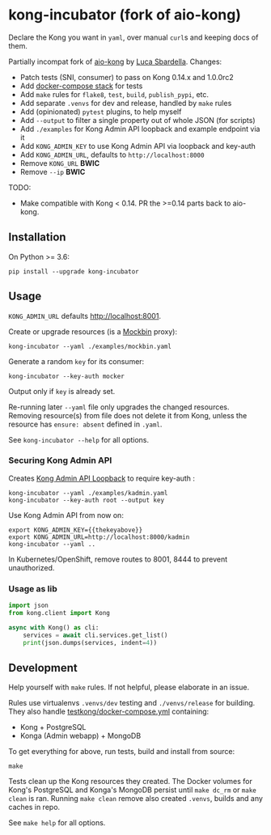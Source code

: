 # kong-incubator (fork of aio-kong)

Declare the Kong you want in `yaml`, over manual `curl`s and keeping docs of them.

Partially incompat fork of [aio-kong](https://github.com/lendingblock/aio-kong)
by [Luca Sbardella](https://github.com/lsbardel). Changes:

  - Patch tests (SNI, consumer) to pass on Kong 0.14.x and 1.0.0rc2
  - Add [docker-compose stack](https://github.com/asyrjasalo/kongpose) for tests
  - Add `make` rules for `flake8`, `test`, `build`, `publish_pypi`, etc.
  - Add separate `.venvs` for dev and release, handled by `make` rules
  - Add (opinionated) `pytest` plugins, to help myself
  - Add `--output` to filter a single property out of whole JSON (for scripts)
  - Add `./examples` for Kong Admin API loopback and example endpoint via it
  - Add `KONG_ADMIN_KEY` to use Kong Admin API via loopback and key-auth
  - Add `KONG_ADMIN_URL`, defaults to `http://localhost:8000`
  - Remove `KONG_URL` **BWIC**
  - Remove `--ip` **BWIC**

TODO:
  - Make compatible with Kong < 0.14. PR the >=0.14 parts back to aio-kong.


## Installation

On Python >= 3.6:

    pip install --upgrade kong-incubator

## Usage

`KONG_ADMIN_URL` defaults [http://localhost:8001](http://localhost:8001).

Create or upgrade resources (is a [Mockbin](http://mockbin.org) proxy):

    kong-incubator --yaml ./examples/mockbin.yaml

Generate a random `key` for its consumer:

    kong-incubator --key-auth mocker

Output only if `key` is already set.

Re-running later `--yaml` file only upgrades the changed resources.
Removing resource(s) from file does not delete it from Kong,
unless the resource has `ensure: absent` defined in `.yaml`.

See `kong-incubator --help` for all options.

### Securing Kong Admin API

Creates [Kong Admin API Loopback](https://docs.konghq.com/0.14.x/secure-admin-api/#kong-api-loopback) to require key-auth :

    kong-incubator --yaml ./examples/kadmin.yaml
    kong-incubator --key-auth root --output key

Use Kong Admin API from now on:

    export KONG_ADMIN_KEY={{thekeyabove}}
    export KONG_ADMIN_URL=http://localhost:8000/kadmin
    kong-incubator --yaml ..

In Kubernetes/OpenShift, remove routes to 8001, 8444 to prevent unauthorized.

### Usage as lib

```python
import json
from kong.client import Kong

async with Kong() as cli:
    services = await cli.services.get_list()
    print(json.dumps(services, indent=4))
```

## Development

Help yourself with `make` rules. If not helpful, please elaborate in an issue.

Rules use virtualenvs `.venvs/dev` testing and `./venvs/release` for building.
They also handle [testkong/docker-compose.yml](https://github.com/asyrjasalo/kongpose/blob/master/docker-compose.yml) containing:
- Kong + PostgreSQL
- Konga (Admin webapp) + MongoDB

To get everything for above, run tests, build and install from source:

    make

Tests clean up the Kong resources they created. The Docker volumes for Kong's
PostgreSQL and Konga's MongoDB persist until `make dc_rm` or `make clean` is ran.
Running `make clean` remove also created `.venvs`, builds and any caches in repo.

See `make help` for all options.
